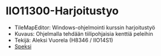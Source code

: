 # IIO11300-Harjoitustyo
* TileMapEditor: Windows-ohjelmointi kurssin harjoitustyö
* Kuvaus: Ohjelmalla tehdään tiilipohjaisia kenttiä peleihin
* Tekijä: Aleksi Vuorela (H8346 / IIO14S1)
* [Speksi](https://github.com/vuoale/IIO11300-Harjoitustyo/wiki/Speksi)
